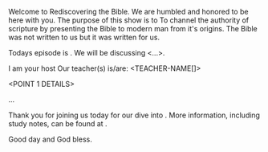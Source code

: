Welcome to Rediscovering the Bible.
We are humbled and honored to be here with you.
The purpose of this show is to To channel the authority of scripture by presenting the Bible to modern man from it's origins.
The Bible was not written to us but it was written for us.


Todays episode is <EPISODE BLURB>.
We will be discussing <...>.

I am your host <MODERATOR-NAME>
Our teacher(s) is/are: <TEACHER-NAME[]>

<OUTLINE OF TOPIC>

<POINT 1 DETAILS>

...

<POINT n DETAILS>

<REPRISE TOPIC>

Thank you for joining us today for our dive into <EPISODE TITL>.
More information, including study notes, can be found at <WEBAPP-URL>.

<QUOTE>

Good day and God bless.
